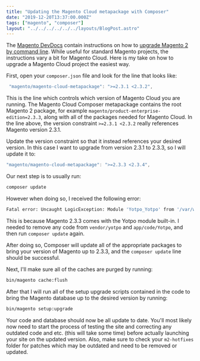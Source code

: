 ```yaml
---
title: "Updating the Magento Cloud metapackage with Composer"
date: "2019-12-20T13:37:00.000Z"
tags: ["magento", "composer"]
layout: "../../../../../../layouts/BlogPost.astro"
---
```


The <a href="https://devdocs.magento.com/" target="_blank">Magento DevDocs</a> contain instructions on how to <a href="https://devdocs.magento.com/guides/v2.3/comp-mgr/cli/cli-upgrade.html" target="_blank">upgrade Magento 2 by command line</a>. While useful for standard Magento projects, the instructions vary a bit for Magento Cloud. Here is my take on how to upgrade a Magento Cloud project the easiest way.

First, open your `composer.json` file and look for the line that looks like:

```js
 "magento/magento-cloud-metapackage": ">=2.3.1 <2.3.2",
 ```

This is the line which controls which version of Magento Cloud you are running. The Magento Cloud Composer metapackage contains the root Magento 2 package, for example `magento/product-enterprise-edition=2.3.3`, along with all of the packages needed for Magento Cloud. In the line above, the version constraint `>=2.3.1 <2.3.2` really references Magento version 2.3.1.

Update the version constraint so that it instead references your desired version. In this case I want to upgrade from version 2.3.1 to 2.3.3, so I will update it to:

```js
"magento/magento-cloud-metapackage": ">=2.3.3 <2.3.4",
```

Our next step is to usually run:

```bash
composer update
```

However when doing so, I received the following error:

```bash
Fatal error: Uncaught LogicException: Module 'Yotpo_Yotpo' from '/var/www/html/app/code/Yotpo/Yotpo' has been already defined in '/var/www/html/vendor/yotpo/magento2-module-yotpo-reviews'. in /var/www/html/vendor/magento/framework/Component/ComponentRegistrar.php:50
```

This is because Magento 2.3.3 comes with the Yotpo module built-in. I needed to remove any code from `vendor/yotpo` and `app/code/Yotpo`, and then run `composer update` again.

After doing so, Composer will update all of the appropriate packages to bring your version of Magento up to 2.3.3, and the `composer update` line should be successful.

Next, I'll make sure all of the caches are purged by running:

```bash
bin/magento cache:flush
```

After that I will run all of the setup upgrade scripts contained in the code to bring the Magento database up to the desired version by running:

```bash
bin/magento setup:upgrade
```

Your code and database should now be all update to date. You'll most likely now need to start the process of testing the site and correcting any outdated code and etc. (this will take some time) before actually launching your site on the updated version. Also, make sure to check your `m2-hotfixes` folder for patches which may be outdated and need to be removed or updated.
